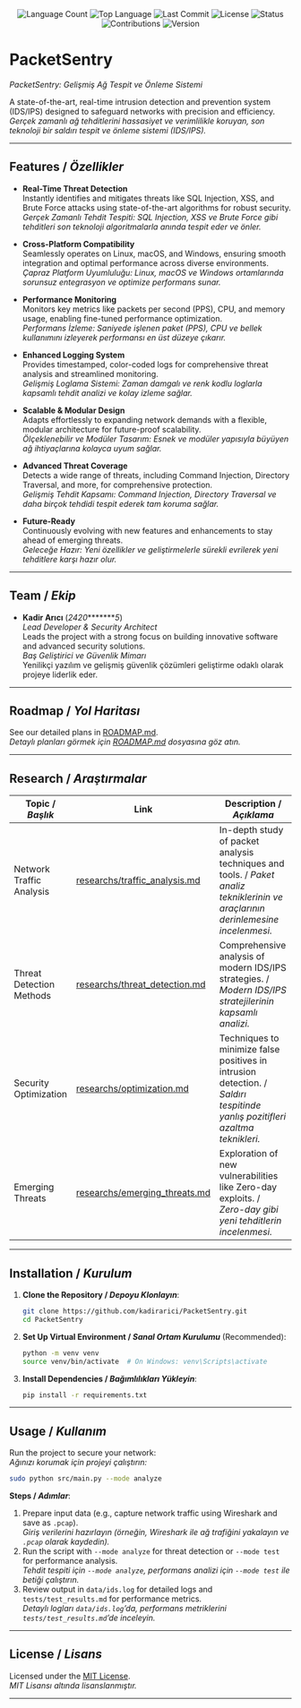 <div align="center">
  <img src="https://img.shields.io/github/languages/count/kadirarici/PacketSentry?style=flat-square&color=blueviolet" alt="Language Count">
  <img src="https://img.shields.io/badge/Language-Python-1e90ff?style=flat-square" alt="Top Language">
  <img src="https://img.shields.io/github/last-commit/kadirarici/PacketSentry?date-today&style=flat-square&color=ff69b4" alt="Last Commit">
  <img src="https://img.shields.io/badge/License-MIT-yellow?style=flat-square" alt="License">
  <img src="https://img.shields.io/badge/Status-Active-green?style=flat-square" alt="Status">
  <img src="https://img.shields.io/badge/Contributions-Welcome-brightgreen?style=flat-square" alt="Contributions">
  <img src="https://img.shields.io/badge/Version-1.0-blueviolet?style=flat-square" alt="Version">
</div>

# PacketSentry
*PacketSentry: Gelişmiş Ağ Tespit ve Önleme Sistemi*

A state-of-the-art, real-time intrusion detection and prevention system (IDS/IPS) designed to safeguard networks with precision and efficiency.  
*Gerçek zamanlı ağ tehditlerini hassasiyet ve verimlilikle koruyan, son teknoloji bir saldırı tespit ve önleme sistemi (IDS/IPS).*

---

## Features / *Özellikler*

- **Real-Time Threat Detection**  
  Instantly identifies and mitigates threats like SQL Injection, XSS, and Brute Force attacks using state-of-the-art algorithms for robust security.  
  *Gerçek Zamanlı Tehdit Tespiti: SQL Injection, XSS ve Brute Force gibi tehditleri son teknoloji algoritmalarla anında tespit eder ve önler.*

- **Cross-Platform Compatibility**  
  Seamlessly operates on Linux, macOS, and Windows, ensuring smooth integration and optimal performance across diverse environments.  
  *Çapraz Platform Uyumluluğu: Linux, macOS ve Windows ortamlarında sorunsuz entegrasyon ve optimize performans sunar.*

- **Performance Monitoring**  
  Monitors key metrics like packets per second (PPS), CPU, and memory usage, enabling fine-tuned performance optimization.  
  *Performans İzleme: Saniyede işlenen paket (PPS), CPU ve bellek kullanımını izleyerek performansı en üst düzeye çıkarır.*

- **Enhanced Logging System**  
  Provides timestamped, color-coded logs for comprehensive threat analysis and streamlined monitoring.  
  *Gelişmiş Loglama Sistemi: Zaman damgalı ve renk kodlu loglarla kapsamlı tehdit analizi ve kolay izleme sağlar.*

- **Scalable & Modular Design**  
  Adapts effortlessly to expanding network demands with a flexible, modular architecture for future-proof scalability.  
  *Ölçeklenebilir ve Modüler Tasarım: Esnek ve modüler yapısıyla büyüyen ağ ihtiyaçlarına kolayca uyum sağlar.*

- **Advanced Threat Coverage**  
  Detects a wide range of threats, including Command Injection, Directory Traversal, and more, for comprehensive protection.  
  *Gelişmiş Tehdit Kapsamı: Command Injection, Directory Traversal ve daha birçok tehdidi tespit ederek tam koruma sağlar.*

- **Future-Ready**  
  Continuously evolving with new features and enhancements to stay ahead of emerging threats.  
  *Geleceğe Hazır: Yeni özellikler ve geliştirmelerle sürekli evrilerek yeni tehditlere karşı hazır olur.*

---

## Team / *Ekip*

- **Kadir Arıcı** (*2420*********5*)  
  *Lead Developer & Security Architect*  
  Leads the project with a strong focus on building innovative software and advanced security solutions.  
  *Baş Geliştirici ve Güvenlik Mimarı*  
  Yenilikçi yazılım ve gelişmiş güvenlik çözümleri geliştirme odaklı olarak projeye liderlik eder.

---

## Roadmap / *Yol Haritası*

See our detailed plans in [ROADMAP.md](ROADMAP.md).  
*Detaylı planları görmek için [ROADMAP.md](ROADMAP.md) dosyasına göz atın.*

---

## Research / *Araştırmalar*

| Topic / *Başlık*        | Link                                    | Description / *Açıklama*                        |
|-------------------------|-----------------------------------------|------------------------------------------------|
| Network Traffic Analysis | [researchs/traffic_analysis.md](researchs/traffic_analysis.md) | In-depth study of packet analysis techniques and tools. / *Paket analiz tekniklerinin ve araçlarının derinlemesine incelenmesi.* |
| Threat Detection Methods | [researchs/threat_detection.md](researchs/threat_detection.md) | Comprehensive analysis of modern IDS/IPS strategies. / *Modern IDS/IPS stratejilerinin kapsamlı analizi.* |
| Security Optimization    | [researchs/optimization.md](researchs/optimization.md) | Techniques to minimize false positives in intrusion detection. / *Saldırı tespitinde yanlış pozitifleri azaltma teknikleri.* |
| Emerging Threats         | [researchs/emerging_threats.md](researchs/emerging_threats.md) | Exploration of new vulnerabilities like Zero-day exploits. / *Zero-day gibi yeni tehditlerin incelenmesi.* |

---

## Installation / *Kurulum*

1. **Clone the Repository / *Depoyu Klonlayın***:  
   ```bash
   git clone https://github.com/kadirarici/PacketSentry.git
   cd PacketSentry
   ```

2. **Set Up Virtual Environment / *Sanal Ortam Kurulumu*** (Recommended):  
   ```bash
   python -m venv venv
   source venv/bin/activate  # On Windows: venv\Scripts\activate
   ```

3. **Install Dependencies / *Bağımlılıkları Yükleyin***:  
   ```bash
   pip install -r requirements.txt
   ```

---

## Usage / *Kullanım*

Run the project to secure your network:  
*Ağınızı korumak için projeyi çalıştırın:*

```bash
sudo python src/main.py --mode analyze
```

**Steps / *Adımlar***:  
1. Prepare input data (e.g., capture network traffic using Wireshark and save as `.pcap`).  
   *Giriş verilerini hazırlayın (örneğin, Wireshark ile ağ trafiğini yakalayın ve `.pcap` olarak kaydedin).*  
2. Run the script with `--mode analyze` for threat detection or `--mode test` for performance analysis.  
   *Tehdit tespiti için `--mode analyze`, performans analizi için `--mode test` ile betiği çalıştırın.*  
3. Review output in `data/ids.log` for detailed logs and `tests/test_results.md` for performance metrics.  
   *Detaylı logları `data/ids.log`’da, performans metriklerini `tests/test_results.md`’de inceleyin.*

<!---

## Contributing / *Katkıda Bulunma*

We welcome contributions! To help:  
1. Fork the repository.  
2. Clone your fork (`git clone git@github.com:YOUR_USERNAME/PacketSentry.git`).  
3. Create a branch (`git checkout -b feature/your-feature`).  
4. Commit changes with clear, descriptive messages.  
5. Push to your fork (`git push origin feature/your-feature`).  
6. Open a Pull Request.  

Follow our coding standards (see [CONTRIBUTING.md](CONTRIBUTING.md)).  
*Topluluk katkilerini memnuniyetle karşılıyoruz! Katkıda bulunmak için yukarıdaki adımları izleyin ve kodlama standartlarımıza uyun.*
-->
---

## License / *Lisans*

Licensed under the [MIT License](LICENSE.md).  
*MIT Lisansı altında lisanslanmıştır.*

---

<!--## Acknowledgements / *Teşekkürler* (Optional)

Thanks to:  
- 
-  

*Teşekkürler: İstinye Üniversitesi’ne yenilikçi akademik ortamı için, Scapy ve Psutil kütüphanelerine güçlü ve güvenilir destekleri için, açık kaynak topluluğuna ilham ve iş birliği için.*

---

## Contact / *İletişim* (Optional)

Project Maintainer: Kadir Arıcı - [kadir.arici@istinye.edu.tr](mailto:kadir.arici@istinye.edu.tr)  
Found a bug? Open an issue.  

*Proje Sorumlusu: Kadir Arıcı - [kadir.arici@istinye.edu.tr](mailto:kadir.arici@istinye.edu.tr). Hata bulursanız bir sorun bildirin.*
### -->
